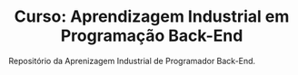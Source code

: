 <div align="center">
  <h1>Curso: Aprendizagem Industrial em Programação Back-End</h1>
</div>

<p>Repositório da Aprenizagem Industrial de Programador Back-End.</p>
